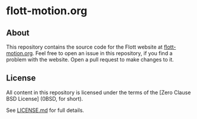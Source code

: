 # flott-motion.org

## About

This repository contains the source code for the Flott website at [flott-motion.org](flott-motion.org). Feel free to open an issue in this repository, if you find a problem with the website. Open a pull request to make changes to it.

## License

All content in this repository is licensed under the terms of the [Zero Clause BSD License] (0BSD, for short).

See [LICENSE.md] for full details.

[LICENSE.md]: https://github.com/flott-motion/flott-motion.org/blob/main/LICENSE.md
